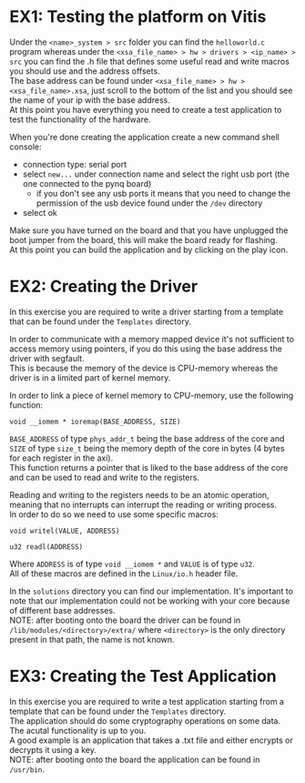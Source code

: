 # EX1: Testing the platform on Vitis  
Under the `<name>_system > src` folder you can find the `helloworld.c` program whereas under the `<xsa_file_name> > hw > drivers > <ip_name> > src` you can find
the .h file that defines some useful read and write macros you should use and the address offsets.  
The base address can be found under `<xsa_file_name> > hw > <xsa_file_name>.xsa`, just scroll to the bottom of the list and you should see the name of your ip with the base address.  
At this point you have everything you need to create a test application to test the functionality of the hardware.  

When you're done creating the application create a new command shell console:
- connection type: serial port
- select `new...` under connection name and select the right usb port (the one connected to the pynq board)
  - if you don't see any usb ports it means that you need to change the permission of the usb device found under the `/dev` directory
- select ok

Make sure you have turned on the board and that you have unplugged the boot jumper from the board, this will make the board ready for flashing.  
At this point you can build the application and by clicking on the play icon.
# EX2: Creating the Driver  
In this exercise you are required to write a driver starting from a template that can be found under the `Templates` directory. 
  
In order to communicate with a memory mapped device it's not sufficient to access memory using pointers, if you do this using the base address the driver with segfault.  
This is because the memory of the device is CPU-memory whereas the driver is in a limited part of kernel memory.  
  
In order to link a piece of kernel memory to CPU-memory, use the following function:  
```console
void __iomem * ioremap(BASE_ADDRESS, SIZE)
```
`BASE_ADDRESS` of type `phys_addr_t` being the base address of the core and `SIZE` of type `size_t` being the memory depth of the core in bytes (4 bytes for each register in the axi).  
This function returns a pointer that is liked to the base address of the core and can be used to read and write to the registers.  
  
Reading and writing to the registers needs to be an atomic operation, meaning that no interrupts can interrupt the reading or writing process.  
In order to do so we need to use some specific macros: 
```console
void writel(VALUE, ADDRESS)
```
```console
u32 readl(ADDRESS)
```
Where `ADDRESS` is of type `void __iomem *` and `VALUE` is of type `u32`.  
All of these macros are defined in the `Linux/io.h` header file.  
  
In the `solutions` directory you can find our implementation. It's important to note that our implementation could not be working with your core because of different base addresses.  
NOTE: after booting onto the board the driver can be found in `/lib/modules/<directory>/extra/` where `<directory>` is the only directory present in that path, the name is not known.  

# EX3: Creating the Test Application
In this exercise you are required to write a test application starting from a template that can be found under the `Templates` directory.  
The application should do some cryptography operations on some data. The acutal functionality is up to you.  
A good example is an application that takes a .txt file and either encrypts or decrypts it using a key.  
NOTE: after booting onto the board the application can be found in `/usr/bin`.
